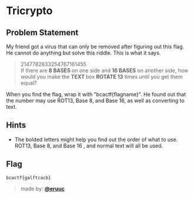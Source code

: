 # Tricrypto

## Problem Statement
My friend got a virus that can only be removed after figuring out this flag. He cannot do anything but solve this riddle. This is what it says.
>2147782833254767161455<br/>
>If there are <b>8 BASES</b> on one side and <b>16 BASES</b> on another side, how would you make the <b> TEXT </b> box <b>ROTATE 13</b> times until you get them equal?

When you find the flag, wrap it with "bcactf{flagname}". He found out that the number may use ROT13, Base 8, and Base 16, as well as converting to text.

## Hints
* The bolded letters might help you find out the order of what to use. ROT13, Base 8, and Base 16 , and normal text will all be used.

## Flag
`bcactf{galftcacb}`

> made by: [**@eruuc**](https://github.com/eruuc)
